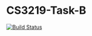 # CS3219-Task-B

[![Build Status](https://travis-ci.org/marcfyk/CS3219-Task-B.svg?branch=master)](https://travis-ci.org/marcfyk/CS3219-Task-B)
